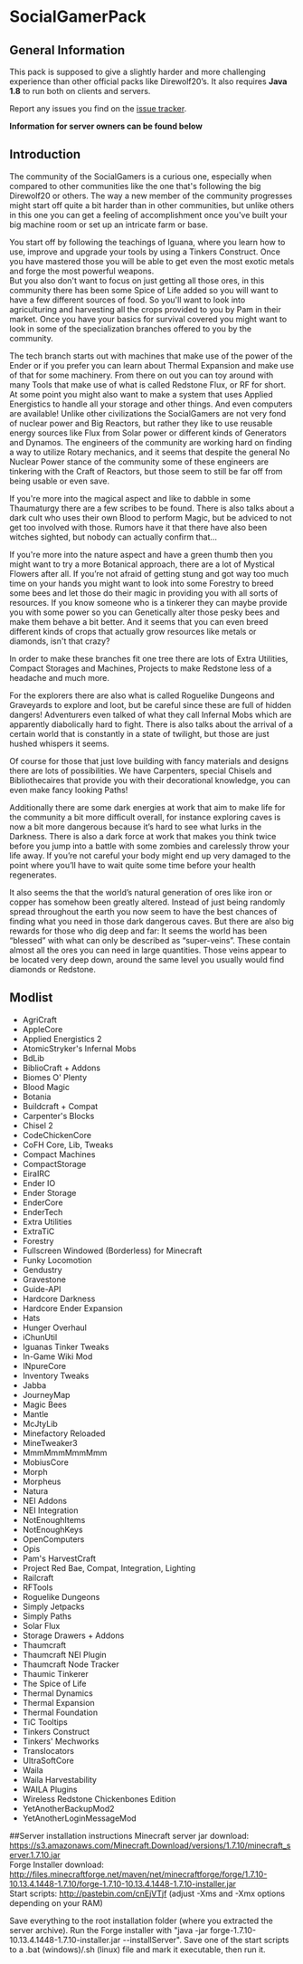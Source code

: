# SocialGamerPack
## General Information
This pack is supposed to give a slightly harder and more challenging experience than other official packs like Direwolf20’s.
It also requires **Java 1.8** to run both on clients and servers.

Report any issues you find on the <a href="https://github.com/szernex/SocialGamerPack/issues">issue tracker</a>.

**Information for server owners can be found below**

## Introduction
The community of the SocialGamers is a curious one, especially when compared to other communities like the one that's following the big Direwolf20 or others. The way a new member of the community progresses might start off quite a bit harder than in other communities, but unlike others in this one you can get a feeling of accomplishment once you've built your big machine room or set up an intricate farm or base.

You start off by following the teachings of Iguana, where you learn how to use, improve and upgrade your tools by using a Tinkers Construct. Once you have mastered those you will be able to get even the most exotic metals and forge the most powerful weapons.<br/>
But you also don't want to focus on just getting all those ores, in this community there has been some Spice of Life added so you will want to have a few different sources of food. So you'll want to look into agriculturing and harvesting all the crops provided to you by Pam in their market.
Once you have your basics for survival covered you might want to look in some of the specialization branches offered to you by the community.

The tech branch starts out with machines that make use of the power of the Ender or if you prefer you can learn about Thermal Expansion and make use of that for some machinery. From there on out you can toy around with many Tools that make use of what is called Redstone Flux, or RF for short. At some point you might also want to make a system that uses Applied Energistics to handle all your storage and other things. And even computers are available! Unlike other civilizations the SocialGamers are not very fond of nuclear power and Big Reactors, but rather they like to use reusable energy sources like Flux from Solar power or different kinds of Generators and Dynamos. The engineers of the community are working hard on finding a way to utilize Rotary mechanics, and it seems that despite the general No Nuclear Power stance of the community some of these engineers are tinkering with the Craft of Reactors, but those seem to still be far off from being usable or even save.

If you're more into the magical aspect and like to dabble in some Thaumaturgy there are a few scribes to be found. There is also talks about a dark cult who uses their own Blood to perform Magic, but be adviced to not get too involved with those. Rumors have it that there have also been witches sighted, but nobody can actually confirm that...

If you're more into the nature aspect and have a green thumb then you might want to try a more Botanical approach, there are a lot of Mystical Flowers after all. If you’re not afraid of getting stung and got way too much time on your hands you might want to look into some Forestry to breed some bees and let those do their magic in providing you with all sorts of resources. If you know someone who is a tinkerer they can maybe provide you with some power so you can Genetically alter those pesky bees and make them behave a bit better. And it seems that you can even breed different kinds of crops that actually grow resources like metals or diamonds, isn't that crazy?

In order to make these branches fit one tree there are lots of Extra Utilities, Compact Storages and Machines, Projects to make Redstone less of a headache and much more.

For the explorers there are also what is called Roguelike Dungeons and Graveyards to explore and loot, but be careful since these are full of hidden dangers! Adventurers even talked of what they call Infernal Mobs which are apparently diabolically hard to fight. There is also talks about the arrival of a certain world that is constantly in a state of twilight, but those are just hushed whispers it seems.

Of course for those that just love building with fancy materials and designs there are lots of possibilities. We have Carpenters, special Chisels and Bibliothecaires that provide you with their decorational knowledge, you can even make fancy looking Paths!

Additionally there are some dark energies at work that aim to make life for the community a bit more difficult overall, for instance exploring caves is now a bit more dangerous because it’s hard to see what lurks in the Darkness. There is also a dark force at work that makes you think twice before you jump into a battle with some zombies and carelessly throw your life away. If you’re not careful your body might end up very damaged to the point where you’ll have to wait quite some time before your health regenerates.

It also seems the that the world’s natural generation of ores like iron or copper has somehow been greatly altered. Instead of just being randomly spread throughout the earth you now seem to have the best chances of finding what you need in those dark dangerous caves. But there are also big rewards for those who dig deep and far: It seems the world has been “blessed” with what can only be described as “super-veins”. These contain almost all the ores you can need in large quantities. Those veins appear to be located very deep down, around the same level you usually would find diamonds or Redstone.

## Modlist
* AgriCraft
* AppleCore
* Applied Energistics 2
* AtomicStryker's Infernal Mobs
* BdLib
* BiblioCraft + Addons
* Biomes O' Plenty
* Blood Magic
* Botania
* Buildcraft + Compat
* Carpenter's Blocks
* Chisel 2
* CodeChickenCore
* CoFH Core, Lib, Tweaks
* Compact Machines
* CompactStorage
* EiraIRC
* Ender IO
* Ender Storage
* EnderCore
* EnderTech
* Extra Utilities
* ExtraTiC
* Forestry
* Fullscreen Windowed (Borderless) for Minecraft
* Funky Locomotion
* Gendustry
* Gravestone
* Guide-API
* Hardcore Darkness
* Hardcore Ender Expansion
* Hats
* Hunger Overhaul
* iChunUtil
* Iguanas Tinker Tweaks
* In-Game Wiki Mod
* INpureCore
* Inventory Tweaks
* Jabba
* JourneyMap
* Magic Bees
* Mantle
* McJtyLib
* Minefactory Reloaded
* MineTweaker3
* MmmMmmMmmMmm
* MobiusCore
* Morph
* Morpheus
* Natura
* NEI Addons
* NEI Integration
* NotEnoughItems
* NotEnoughKeys
* OpenComputers
* Opis
* Pam's HarvestCraft
* Project Red Bae, Compat, Integration, Lighting
* Railcraft
* RFTools
* Roguelike Dungeons
* Simply Jetpacks
* Simply Paths
* Solar Flux
* Storage Drawers + Addons
* Thaumcraft
* Thaumcraft NEI Plugin
* Thaumcraft Node Tracker
* Thaumic Tinkerer
* The Spice of Life
* Thermal Dynamics
* Thermal Expansion
* Thermal Foundation
* TiC Tooltips
* Tinkers Construct
* Tinkers' Mechworks
* Translocators
* UltraSoftCore
* Waila
* Waila Harvestability
* WAILA Plugins
* Wireless Redstone Chickenbones Edition
* YetAnotherBackupMod2
* YetAnotherLoginMessageMod

##Server installation instructions
Minecraft server jar download: https://s3.amazonaws.com/Minecraft.Download/versions/1.7.10/minecraft_server.1.7.10.jar<br/>
Forge Installer download: http://files.minecraftforge.net/maven/net/minecraftforge/forge/1.7.10-10.13.4.1448-1.7.10/forge-1.7.10-10.13.4.1448-1.7.10-installer.jar</br>
Start scripts: http://pastebin.com/cnEjVTjf (adjust -Xms and -Xmx options depending on your RAM)</br>

Save everything to the root installation folder (where you extracted the server archive). Run the Forge installer with "java -jar forge-1.7.10-10.13.4.1448-1.7.10-installer.jar --installServer". Save one of the start scripts to a .bat (windows)/.sh (linux) file and mark it executable, then run it.
